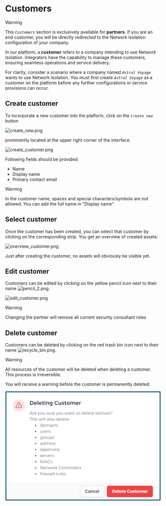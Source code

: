 # Customers
> [!WARNING]
> This *`Customers`* section is exclusively available for **partners**. If you are an end customer, you will be directly redirected to the Network Isolation configuration of your company.

In our platform, a **customer** refers to a company intending to use Network Isolation. Integrators have the capability to manage these customers, ensuring seamless operations and service delivery.

For clarity, consider a scenario where a company named *`Astral Voyage`* wants to use Network Isolation. You must first create *`Astral Voyage`* as a customer on the platform before any further configurations or service provisions can occur.

## Create customer

To incorporate a new customer into the platform, click on the `Create new` button

![create_new.png](/create_new.png)

prominently located at the upper right corner of the interface.

![create_customer.png](/create_customer.png ':size=500')



Following fields should be provided:
	
  - Name
  - Display name
  - Primary contact email

> [!WARNING]
>  In the customer name, spaces and special characters/symbols are not allowed. You can add the full name in "Display name"

## Select customer  

Once the customer has been created, you can select that customer by clicking on the corresponding strip.
You get an overview of created assets:

![overview_customer.png](/overview_customer.png ':size=800')

Just after creating the customer, no assets will obviously be visible yet.

## Edit customer
Customers can be edited by clicking on the yellow pencil icon next to their name ![pencil_2.png](/icon_edit.png ':size=35;35').

![edit_customer.png](/edit_customer.png ':size=500')

> [!WARNING]
> Changing the partner will remove all current security consultant roles

<!-- Changing the integrator will remove all current integrator roles. -->

## Delete customer

Customers can be deleted by clicking on the red trash bin icon next to their name ![recycle_bin.png](/icon_delete.png ':size=35;35').


> [!WARNING]
> All resources of the customer will be deleted when deleting a customer. This process is irreversible.

You will receive a warning before the customer is permanently deleted:

![deleting_customer.png](deleting_customer.png ':size=500')

